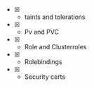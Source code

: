 - [x] - taints and tolerations
- [x] - Pv and PVC
- [x] - Role and Clusterroles
- [x] - Rolebindings
- [x] - Security certs 

